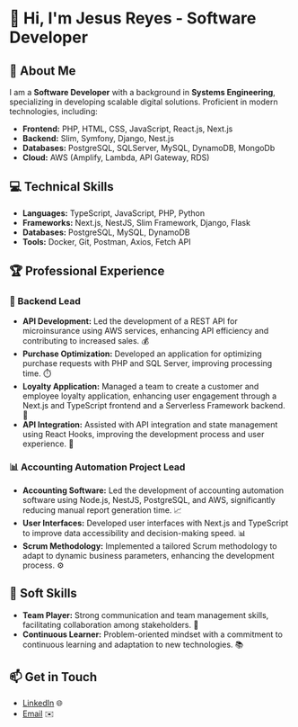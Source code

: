 # 👋 Hi, I'm Jesus Reyes - Software Developer

## 🌟 About Me
I am a **Software Developer** with a background in **Systems Engineering**, specializing in developing scalable digital solutions. Proficient in modern technologies, including:

- **Frontend:** PHP, HTML, CSS, JavaScript, React.js, Next.js
- **Backend:** Slim, Symfony, Django, Nest.js
- **Databases:** PostgreSQL, SQLServer, MySQL, DynamoDB, MongoDb
- **Cloud:** AWS (Amplify, Lambda, API Gateway, RDS)

## 💻 Technical Skills
- **Languages:** TypeScript, JavaScript, PHP, Python
- **Frameworks:** Next.js, NestJS, Slim Framework, Django, Flask
- **Databases:** PostgreSQL, MySQL, DynamoDB
- **Tools:** Docker, Git, Postman, Axios, Fetch API

## 🏆 Professional Experience

### 🚀 Backend Lead
- **API Development:** Led the development of a REST API for microinsurance using AWS services, enhancing API efficiency and contributing to increased sales. 💰
- **Purchase Optimization:** Developed an application for optimizing purchase requests with PHP and SQL Server, improving processing time. ⏱️
- **Loyalty Application:** Managed a team to create a customer and employee loyalty application, enhancing user engagement through a Next.js and TypeScript frontend and a Serverless Framework backend. 🌟
- **API Integration:** Assisted with API integration and state management using React Hooks, improving the development process and user experience. 🔗

### 📊 Accounting Automation Project Lead
- **Accounting Software:** Led the development of accounting automation software using Node.js, NestJS, PostgreSQL, and AWS, significantly reducing manual report generation time. 📈
- **User Interfaces:** Developed user interfaces with Next.js and TypeScript to improve data accessibility and decision-making speed. 📊
- **Scrum Methodology:** Implemented a tailored Scrum methodology to adapt to dynamic business parameters, enhancing the development process. ⚙️

## 🤝 Soft Skills
- **Team Player:** Strong communication and team management skills, facilitating collaboration among stakeholders. 💬
- **Continuous Learner:** Problem-oriented mindset with a commitment to continuous learning and adaptation to new technologies. 📚

## 📫 Get in Touch
- [LinkedIn](https://www.linkedin.com/in/reyesjd) 🌐
- [Email](mailto:jdreyesmed2@gmail.com) ✉️
